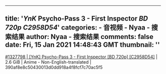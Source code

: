
---
title: '_YnK_ Psycho-Pass 3 - First Inspector _BD 720p_ _C2958D54_'
categories: 
    - 音视频
    - Nyaa - 搜索结果
author: Nyaa - 搜索结果
comments: false
date: Fri, 15 Jan 2021 14:48:43 GMT
thumbnail: ''
---

<div>   
<a href="https://nyaa.si/view/1327798">#1327798 | [YnK] Psycho-Pass 3 - First Inspector [BD 720p] [C2958D54]</a> | 2.6 GiB | Anime - Non-English-translated | 390af8e8c50430013d0dd918a4f8fcf7c70ac5f5  
</div>
            